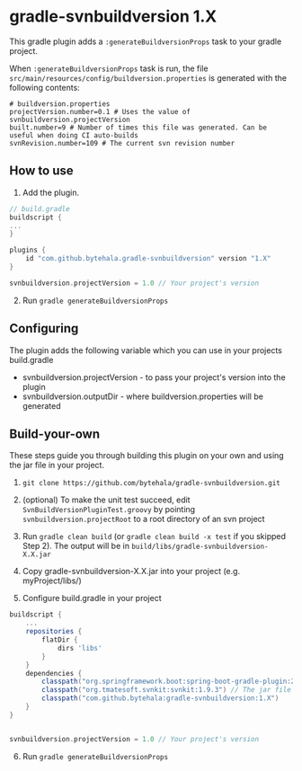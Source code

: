 # gradle-svnbuildversion 1.X

This gradle plugin adds a `:generateBuildversionProps` task to your gradle project.

When `:generateBuildversionProps` task is run, the file `src/main/resources/config/buildversion.properties` is generated with the following contents:
```properties
# buildversion.properties
projectVersion.number=0.1 # Uses the value of svnbuildversion.projectVersion
built.number=9 # Number of times this file was generated. Can be useful when doing CI auto-builds
svnRevision.number=109 # The current svn revision number

```


## How to use

1. Add the plugin.

```groovy
// build.gradle
buildscript {
...
}

plugins {
    id "com.github.bytehala.gradle-svnbuildversion" version "1.X"
}

svnbuildversion.projectVersion = 1.0 // Your project's version
```

2. Run `gradle generateBuildversionProps`

## Configuring

The plugin adds the following variable which you can use in your projects build.gradle
- svnbuildversion.projectVersion - to pass your project's version into the plugin
- svnbuildversion.outputDir - where buildversion.properties will be generated

## Build-your-own
These steps guide you through building this plugin on your own and using the jar file in your project.

1. `git clone https://github.com/bytehala/gradle-svnbuildversion.git`

2. (optional) To make the unit test succeed, edit `SvnBuildVersionPluginTest.groovy` by pointing `svnbuildversion.projectRoot` to a root directory of an svn project

3. Run `gradle clean build` (or `gradle clean build -x test` if you skipped Step 2). The output will be in `build/libs/gradle-svnbuildversion-X.X.jar`

4. Copy gradle-svnbuildversion-X.X.jar into your project (e.g. myProject/libs/)

5. Configure build.gradle in your project
```groovy
buildscript {
    ...
    repositories {
        flatDir {
            dirs 'libs'
        }
    }
    dependencies {
        classpath("org.springframework.boot:spring-boot-gradle-plugin:2.0.3.RELEASE")
        classpath("org.tmatesoft.svnkit:svnkit:1.9.3") // The jar file depends on this library
        classpath("com.github.bytehala:gradle-svnbuildversion:1.X")
    }
}


svnbuildversion.projectVersion = 1.0 // Your project's version
```

6. Run `gradle generateBuildversionProps`
